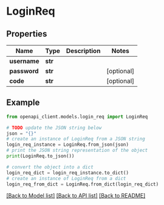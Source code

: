 # LoginReq


## Properties

Name | Type | Description | Notes
------------ | ------------- | ------------- | -------------
**username** | **str** |  | 
**password** | **str** |  | [optional] 
**code** | **str** |  | [optional] 

## Example

```python
from openapi_client.models.login_req import LoginReq

# TODO update the JSON string below
json = "{}"
# create an instance of LoginReq from a JSON string
login_req_instance = LoginReq.from_json(json)
# print the JSON string representation of the object
print(LoginReq.to_json())

# convert the object into a dict
login_req_dict = login_req_instance.to_dict()
# create an instance of LoginReq from a dict
login_req_from_dict = LoginReq.from_dict(login_req_dict)
```
[[Back to Model list]](../README.md#documentation-for-models) [[Back to API list]](../README.md#documentation-for-api-endpoints) [[Back to README]](../README.md)


